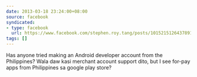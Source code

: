 ```yaml
---
date: 2013-03-18 23:24:00+08:00
source: facebook
syndicated:
- type: facebook
  url: https://www.facebook.com/stephen.roy.tang/posts/10152151264378912
tags: []
---
```


Has anyone tried making an Android developer account from the Philippines? Wala daw kasi merchant account support dito, but I see for-pay apps from Philippines sa google play store?